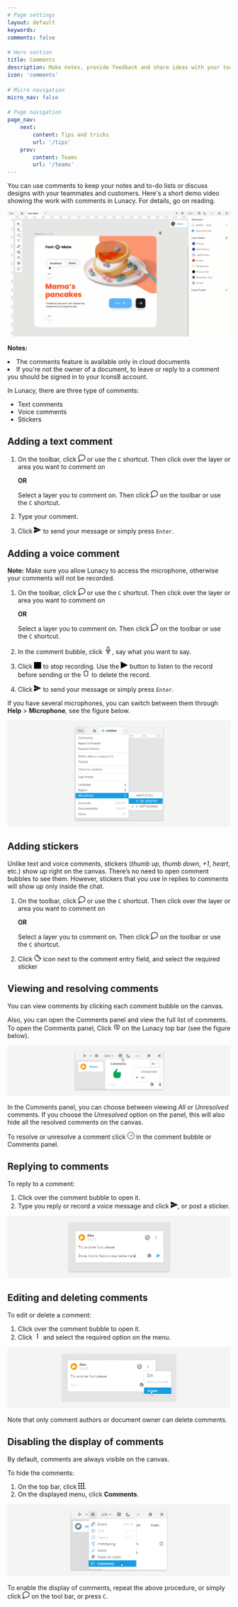 ```yaml
---
# Page settings
layout: default
keywords:
comments: false

# Hero section
title: Comments
description: Make notes, provide feedback and share ideas with your teammates
icon: 'comments'

# Micro navigation
micro_nav: false

# Page navigation
page_nav:
    next:
        content: Tips and tricks
        url: '/tips'
    prev:
        content: Teams
        url: '/teams'
---
```



You can use comments to keep your notes and to-do lists or discuss designs with your teammates and customers. Here's a short demo video showing the work with comments in Lunacy. For details, go on reading.

![Comments explainer](/public/comments-to-layers-1024.gif)


<div class="callout callout--warning">
    <p><strong>Notes:</strong></p> <li>The comments feature is available only in cloud documents</li><li>If you're not the owner of a document, to leave or reply to a comment you should be signed in to your Icons8 account.</li>
</div>

In Lunacy, there are three type of comments:

* Text comments
* Voice comments
* Stickers



## Adding a text comment

1. On the toolbar, click ![Comment tool icon](/public/comment_icon.png) or use the `C` shortcut. Then click over the layer or area you want to comment on

    **OR**

    Select a layer you to comment on. Then click ![Comment tool icon](/public/comment_icon.png) on the toolbar or use the `C` shortcut.

2. Type your comment.
3. Click ![send](/public/Paper_Plane_Icon.png) to send your message or simply press `Enter`.

## Adding a voice comment

<div class="callout callout--warning">
    <p><strong>Note:</strong> Make sure you allow Lunacy to access the microphone, otherwise your comments will not be recorded.</p>
</div>

1. On the toolbar, click ![Comment tool icon](/public/comment_icon.png) or use the `C` shortcut. Then click over the layer or area you want to comment on

    **OR**

    Select a layer you to comment on. Then click ![Comment tool icon](/public/comment_icon.png) on the toolbar or use the `C` shortcut.

2. In the comment bubble, click ![microphone](/public/Microphone_Icon.png), say what you want to say. 
3. Click ![stop recording button](/public/stop_voice_comment_icon.png) to stop recording. Use the ![play recording](/public/play_voice_comment_icon.png) button to listen to the record before sending or the ![trash can button](/public/trash_can_icon.png) to delete the record.
4. Click ![send](/public/Paper_Plane_Icon.png) to send your message or simply press `Enter`.

If you have several microphones, you can switch between them through **Help** > **Microphone**, see the figure below.

![Switching between microphones](/public/comments_micro.png)


## Adding stickers

Unlike text and voice comments, stickers (*thumb up*, *thumb down*, *+1*, *heart*, etc.) show up right on the canvas. There’s no need to open comment bubbles to see them. However, stickers that you use in replies to comments will show up only inside the chat.

1. On the toolbar, click ![Comment tool icon](/public/comment_icon.png) or use the `C` shortcut. Then click over the layer or area you want to comment on

    **OR**

    Select a layer you to comment on. Then click ![Comment tool icon](/public/comment_icon.png) on the toolbar or use the `C` shortcut.

2. Click ![sticker icon](/public/sticker_icon.png) icon next to the comment entry field, and select the required sticker


## Viewing and resolving comments

You can view comments by clicking each comment bubble on the canvas.

Also, you can open the Comments panel and view the full list of comments. To open the Comments panel, Click ![Comments icon on the top panel](/public/comments_toppanel_icon.png) on the Lunacy top bar (see the figure below).


![Opening comments panel](/public/opening_comments_panel.png)

In the Comments panel, you can choose between viewing *All* or *Unresolved* comments. If you choose the *Unresolved* option on the panel, this will also hide all the resolved comments on the canvas.

To resolve or unresolve a comment click ![Resolve and unresolve comment button](/public/resolve_comment_icon.png) in the comment bubble or Comments panel.

## Replying to comments

To reply to a comment:

1. Click over the comment bubble to open it.
2. Type you reply or record a voice message and click ![send](/public/Paper_Plane_Icon.png), or post a sticker.

![replying to a comment](/public/replying_comments.png)



## Editing and deleting comments

To edit or delete a comment:

1. Click over the comment bubble to open it.
2. Click ![send](/public/show_more_icon.png) and select the required option on the menu.

![deleting a comment](/public/deleting_comments.png)

Note that only comment authors or document owner can delete comments. 



## Disabling the display of comments

By default, comments are always visible on the canvas.

To hide the comments:

1. On the top bar, click ![view](/public/nine_dots_icon.png).
2. On the displayed menu, click **Comments**.

![Hiding comments](/public/hiding_comments.png)


To enable the display of comments, repeat the above procedure, or simply click ![Comment tool icon](/public/comment_icon.png) on the tool bar, or press `C`. 



